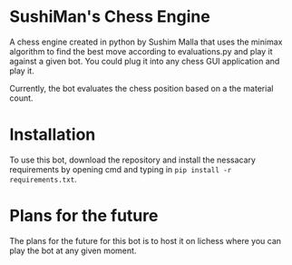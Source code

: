 # SushiMan's Chess Engine
A chess engine created in python by Sushim Malla that uses the minimax algorithm to find the best move according to evaluations.py and play it against a given bot. You could plug it into any chess GUI application and play it. 

Currently, the bot evaluates the chess position based on a the material count. 

# Installation
To use this bot, download the repository and install the nessacary requirements by opening cmd and typing in `pip install -r requirements.txt`.

# Plans for the future
The plans for the future for this bot is to host it on lichess where you can play the bot at any given moment. 